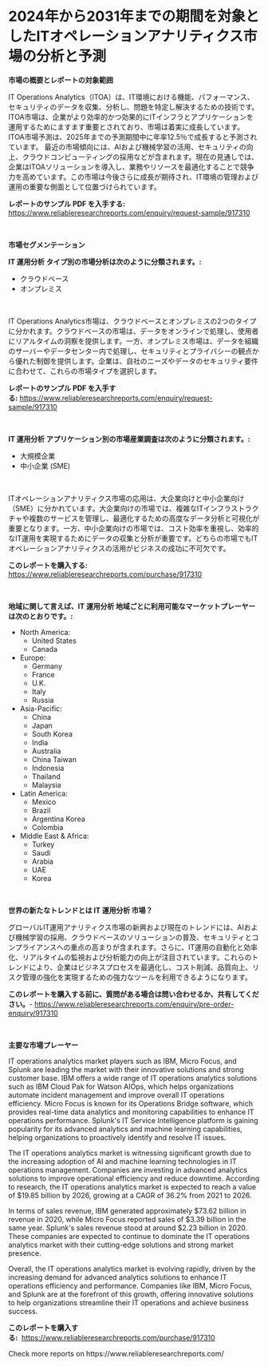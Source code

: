 <p><h1>2024年から2031年までの期間を対象としたITオペレーションアナリティクス市場の分析と予測</h1></p><p><strong>市場の概要とレポートの対象範囲</strong></p>
<p><p>IT Operations Analytics（ITOA）は、IT環境における機能、パフォーマンス、セキュリティのデータを収集、分析し、問題を特定し解決するための技術です。ITOA市場は、企業がより効率的かつ効果的にITインフラとアプリケーションを運用するためにますます重要とされており、市場は着実に成長しています。ITOA市場予測は、2025年までの予測期間中に年率12.5％で成長すると予測されています。 最近の市場傾向には、AIおよび機械学習の活用、セキュリティの向上、クラウドコンピューティングの採用などが含まれます。現在の見通しでは、企業はITOAソリューションを導入し、業務やリソースを最適化することで競争力を高めています。この市場は今後さらに成長が期待され、IT環境の管理および運用の重要な側面として位置づけられています。</p></p>
<p><strong>レポートのサンプル PDF を入手する:</strong> <a href="https://www.reliableresearchreports.com/enquiry/request-sample/917310">https://www.reliableresearchreports.com/enquiry/request-sample/917310</a></p>
<p>&nbsp;</p>
<p><strong>市場セグメンテーション</strong></p>
<p><strong>IT 運用分析 タイプ別の市場分析は次のように分類されます。:</strong></p>
<p><ul><li>クラウドベース</li><li>オンプレミス</li></ul></p>
<p>&nbsp;</p>
<p><p>IT Operations Analytics市場は、クラウドベースとオンプレミスの2つのタイプに分かれます。クラウドベースの市場は、データをオンラインで処理し、使用者にリアルタイムの洞察を提供します。一方、オンプレミス市場は、データを組織のサーバーやデータセンター内で処理し、セキュリティとプライバシーの観点から優れた制御を提供します。企業は、自社のニーズやデータのセキュリティ要件に合わせて、これらの市場タイプを選択します。</p></p>
<p><strong>レポートのサンプル PDF を入手する:</strong>&nbsp;<a href="https://www.reliableresearchreports.com/enquiry/request-sample/917310">https://www.reliableresearchreports.com/enquiry/request-sample/917310</a></p>
<p>&nbsp;</p>
<p><strong> IT 運用分析 アプリケーション別の市場産業調査は次のように分類されます。:</strong></p>
<p><ul><li>大規模企業</li><li>中小企業 (SME)</li></ul></p>
<p>&nbsp;</p>
<p><p>ITオペレーションアナリティクス市場の応用は、大企業向けと中小企業向け（SME）に分かれています。大企業向けの市場では、複雑なITインフラストラクチャや複数のサービスを管理し、最適化するための高度なデータ分析と可視化が重要となります。一方、中小企業向けの市場では、コスト効率を重視し、効率的なIT運用を実現するためにデータの収集と分析が重要です。どちらの市場でもITオペレーションアナリティクスの活用がビジネスの成功に不可欠です。</p></p>
<p><strong>このレポートを購入する:</strong>&nbsp; <a href="https://www.reliableresearchreports.com/purchase/917310">https://www.reliableresearchreports.com/purchase/917310</a></p>
<p>&nbsp;</p>
<p><strong>地域に関して言えば、IT 運用分析 地域ごとに利用可能なマーケットプレーヤーは次のとおりです。:</strong></p>
<p><ul>
    <li>
        North America:
        <ul>
            <li>United States</li>
            <li>Canada</li>
        </ul>
    </li>
    <li>
        Europe:
        <ul>
            <li>Germany</li>
            <li>France</li>
            <li>U.K.</li>
            <li>Italy</li>
            <li>Russia</li>
        </ul>
    </li>
    <li>
        Asia-Pacific:
        <ul>
            <li>China</li>
            <li>Japan</li>
            <li>South Korea</li>
            <li>India</li>
            <li>Australia</li>
            <li>China Taiwan</li>
            <li>Indonesia</li>
            <li>Thailand</li>
            <li>Malaysia</li>
        </ul>
    </li>
    <li>
        Latin America:
        <ul>
            <li>Mexico</li>
            <li>Brazil</li>
            <li>Argentina Korea</li>
            <li>Colombia</li>
        </ul>
    </li>
    <li>
        Middle East & Africa:
        <ul>
            <li>Turkey</li>
            <li>Saudi</li>
            <li>Arabia</li>
            <li>UAE</li>
            <li>Korea</li>
        </ul>
    </li>
    </ul></p>
<p>&nbsp;</p>
<p><strong>世界の新たなトレンドとは IT 運用分析 市場？</strong></p>
<p><p>グローバルIT運用アナリティクス市場の新興および現在のトレンドには、AIおよび機械学習の採用、クラウドベースのソリューションの普及、セキュリティとコンプライアンスへの重点の高まりが含まれます。さらに、IT運用の自動化と効率化、リアルタイムの監視および分析能力の向上が注目されています。これらのトレンドにより、企業はビジネスプロセスを最適化し、コスト削減、品質向上、リスク管理の強化を実現するための強力なツールを利用できるようになります。</p></p>
<p><strong>このレポートを購入する前に、質問がある場合は問い合わせるか、共有してください。</strong>- <a href="https://www.reliableresearchreports.com/enquiry/pre-order-enquiry/917310">https://www.reliableresearchreports.com/enquiry/pre-order-enquiry/917310</a></p>
<p>&nbsp;</p>
<p><strong>主要な市場プレーヤー</strong></p>
<p><p>IT operations analytics market players such as IBM, Micro Focus, and Splunk are leading the market with their innovative solutions and strong customer base. IBM offers a wide range of IT operations analytics solutions such as IBM Cloud Pak for Watson AIOps, which helps organizations automate incident management and improve overall IT operations efficiency. Micro Focus is known for its Operations Bridge software, which provides real-time data analytics and monitoring capabilities to enhance IT operations performance. Splunk's IT Service Intelligence platform is gaining popularity for its advanced analytics and machine learning capabilities, helping organizations to proactively identify and resolve IT issues.</p><p>The IT operations analytics market is witnessing significant growth due to the increasing adoption of AI and machine learning technologies in IT operations management. Companies are investing in advanced analytics solutions to improve operational efficiency and reduce downtime. According to research, the IT operations analytics market is expected to reach a value of $19.85 billion by 2026, growing at a CAGR of 36.2% from 2021 to 2026.</p><p>In terms of sales revenue, IBM generated approximately $73.62 billion in revenue in 2020, while Micro Focus reported sales of $3.39 billion in the same year. Splunk's sales revenue stood at around $2.23 billion in 2020. These companies are expected to continue to dominate the IT operations analytics market with their cutting-edge solutions and strong market presence.</p><p>Overall, the IT operations analytics market is evolving rapidly, driven by the increasing demand for advanced analytics solutions to enhance IT operations efficiency and performance. Companies like IBM, Micro Focus, and Splunk are at the forefront of this growth, offering innovative solutions to help organizations streamline their IT operations and achieve business success.</p></p>
<p><strong>このレポートを購入する:</strong>&nbsp;&nbsp;<a href="https://www.reliableresearchreports.com/purchase/917310">https://www.reliableresearchreports.com/purchase/917310</a></p>
<p>Check more reports on https://www.reliableresearchreports.com/</p>